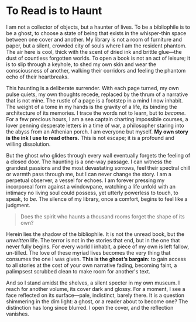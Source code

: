 # To Read is to Haunt

I am not a collector of objects, but a haunter of lives. To be a bibliophile is to be a ghost, to choose a state of being that exists in the whisper-thin space between one cover and another. My library is not a room of furniture and paper, but a silent, crowded city of souls where I am the resident phantom. The air here is cool, thick with the scent of dried ink and brittle glue—the dust of countless forgotten worlds. To open a book is not an act of leisure; it is to slip through a keyhole, to shed my own skin and wear the consciousness of another, walking their corridors and feeling the phantom echo of their heartbreaks.

This haunting is a deliberate surrender. With each page turned, my own pulse quiets, my own thoughts recede, replaced by the thrum of a narrative that is not mine. The rustle of a page is a footstep in a mind I now inhabit. The weight of a tome in my hands is the gravity of a life, its binding the architecture of its memories. I trace the words not to learn, but to *become*. For a few precious hours, I am a sea captain charting impossible courses, a lover penning desperate letters in a time of war, a philosopher staring into the abyss from an Athenian porch. I am everyone but myself. **My own story is the ink I use to read others.** This is not escape; it is a profound and willing dissolution.

But the ghost who glides through every wall eventually forgets the feeling of a closed door. The haunting is a one-way passage. I can witness the grandest passions and the most devastating sorrows, feel their spectral chill or warmth pass through me, but I can never change the story. I am a perpetual observer, a vessel for echoes. I am forever pressing my incorporeal form against a windowpane, watching a life unfold with an intimacy no living soul could possess, yet utterly powerless to touch, to speak, to *be*. The silence of my library, once a comfort, begins to feel like a judgment.

> Does the spirit who haunts a thousand rooms forget the shape of its own?

Herein lies the shadow of the bibliophile. It is not the unread book, but the *unwritten* life. The terror is not in the stories that end, but in the one that never fully begins. For every world I inhabit, a piece of my own is left fallow, un-tilled. The love of these myriad lives becomes the very thing that consumes the one I was given. **This is the ghost’s bargain:** to gain access to all stories at the cost of your own narrative fading, becoming faint, a palimpsest scrubbed clean to make room for another's text.

And so I stand amidst the shelves, a silent specter in my own museum. I reach for another volume, its cover dark and glossy. For a moment, I see a face reflected on its surface—pale, indistinct, barely there. It is a question shimmering in the dim light: a ghost, or a reader about to become one? The distinction has long since blurred. I open the cover, and the reflection vanishes.